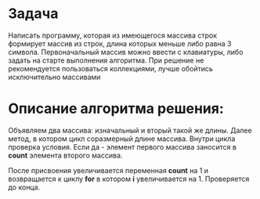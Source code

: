 # Задача
Написать программу, которая из имеющегося массива строк формирует массив из строк, длина которых меньше либо равна 3 символа. Первоначальный массив можно ввести с клавиатуры, либо задать на старте выполнения алгоритма. При решение не рекомендуется пользоваться коллекциями, лучше обойтись исключительно массивами


# Описание алгоритма решения:
Объявляем два массива: изначальный и вторый такой же длины. Далее метод, в котором цикл соразмерный длине массива. Внутри цикла проверка условия. Если да - элемент первого массива заносится в **count** элемента второго массива. 

После присвоения увеличивается переменная **count** на 1 и возвращается к циклу **for** в котором **i** увеличивается на 1. Проверяется до конца.